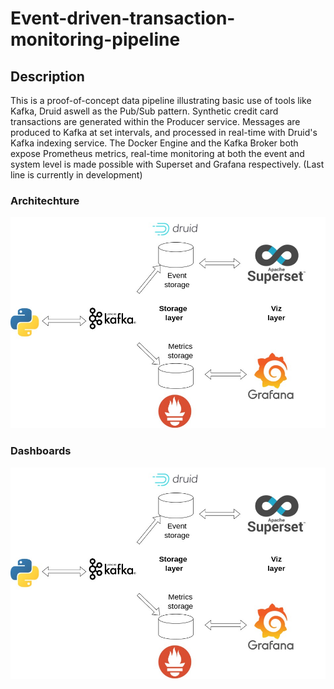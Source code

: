# Event-driven-transaction-monitoring-pipeline
## Description
This is a proof-of-concept data pipeline illustrating basic use of tools like Kafka, Druid aswell as the Pub/Sub pattern.
Synthetic credit card transactions are generated within the Producer service.
Messages are produced to Kafka at set intervals, and processed in real-time with Druid's Kafka indexing service.
The Docker Engine and the Kafka Broker both expose Prometheus metrics, real-time monitoring at both the event and system level is made possible with Superset and Grafana respectively.
(Last line is currently in development)
### Architechture
![Project architechture](/arch?raw=True "images/Architechture.jpg")
### Dashboards
![Placeholder](/arch?raw=True "images/transaction-monitoring-2022-04-19T02-25-10.747Z.jpg")

